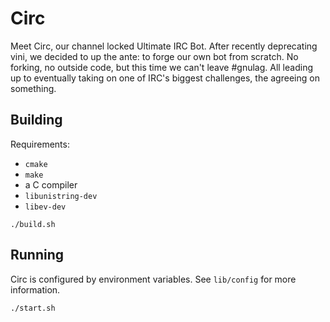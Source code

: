 Circ
===

Meet Circ, our channel locked Ultimate IRC Bot. After recently deprecating
vini,  we decided to up the ante: to forge our own bot from scratch. No
forking, no outside code, but this time we can't leave #gnulag. All leading up
to eventually taking on one of IRC's biggest challenges, the agreeing on
something.

## Building

Requirements:

* `cmake`
* `make`
* a C compiler
* `libunistring-dev`
* `libev-dev`

```
./build.sh
```

## Running

Circ is configured by environment variables. See `lib/config` for more information.

```
./start.sh
```

